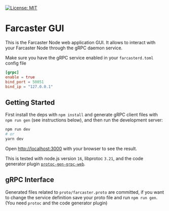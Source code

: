 [![License: MIT](https://img.shields.io/badge/License-MIT-yellow.svg)](https://opensource.org/licenses/MIT)

# Farcaster GUI

This is the Farcaster Node web application GUI. It allows to interact with your Farcaster Node through the gRPC daemon service.

Make sure you have the gRPC service enabled in your `farcasterd.toml` config file

```toml
[grpc]
enable = true
bind_port = 50051
bind_ip = "127.0.0.1"
```

## Getting Started

First install the deps with `npm install` and generate gRPC client files with `npm run gen` (see instructions below), and then run the development server:

```bash
npm run dev
# or
yarn dev
```

Open [http://localhost:3000](http://localhost:3000) with your browser to see the result.

This is tested with node.js version `16`, libprotoc `3.21`, and the code generator plugin [`protoc-gen-grpc-web`](https://github.com/grpc/grpc-web#code-generator-plugin).

## gRPC Interface

Generated files related to `proto/farcaster.proto` are committed, if you want to change the service definition save your proto file and run `npm run gen`. (You need `protoc` and the code generator plugin)
